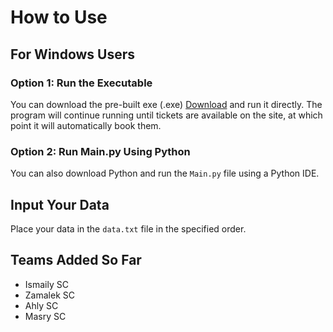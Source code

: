 # How to Use

## For Windows Users

### Option 1: Run the Executable
You can download the pre-built exe (.exe) [Download](https://github.com/0x880/Auto-Booking-Tazkarti-Ticket/releases/download/0.5/Tazkarti.com.Auto.Booking.V0.5.rar) and run it directly. The program will continue running until tickets are available on the site, at which point it will automatically book them.

### Option 2: Run Main.py Using Python
You can also download Python and run the `Main.py` file using a Python IDE.

## Input Your Data
Place your data in the `data.txt` file in the specified order.

## Teams Added So Far
- Ismaily SC
- Zamalek SC
- Ahly SC
- Masry SC
